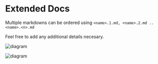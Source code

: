 # Extended Docs

Multiple markdowns can be ordered using `<name>.1.md, <name>.2.md .. <name>.<n>.md`

Feel free to add any additional details necesary.

![diagram](https://www.plantuml.com/plantuml/svg/0/TOvDQm8n48RF3UG_lE2X9vTMUkn1j3qAXVw2SNUw19F9aic2elvtpLhxiRQvJ9ZtuvcvPagv3zwQUxnttcKuoH5FwAXbjQOCpBOpQtJZfAD4OP1Mb5edU7mO2w_Rp4d8BwEF2MsYtTYnYAdXTD7NdkgDDTRKdbIn8ELb-PMLK63jg6O8vwhfGzXXyZ8yxAsvgxxSU3vCftZZf57EmeevEsaHVovl0lYq5TJnblSHOw7W6rvTkZ24hxt0VsVyplvrqq0TfKkYbrwvgQwsESkvmvy0)

![diagram](https://www.plantuml.com/plantuml/svg/0/ROz12iCW44NtWdUO2-G28OIeEK6XT2qw2schgKu2lNqTxQA1hXpyR_x_inIocVRdGugj3i65pKQ2Qy4iXHJymZ236c5DjvJlKbX7uR24e1XGhEeHfWbSnlfzmTUEXM2UVr3Dg6RK_34oKXWOkWzBQueeXQykERrPRRkznTVUj2pFr3cazU7MdDDjpeKNZBwU-m40)